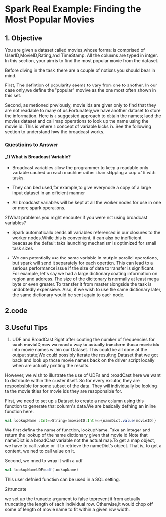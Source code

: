Spark Real Example: Finding the Most Popular Movies
====================

## 1. Objective

You are given a dataset called movies,whose format is comprised of UserID,MovieID,Rating,and TimeStamp. All the columns are typed in intger. 
In this section, your aim is to find the most popular movie from the dataset. 

Before diving in the task, there are a couple of notions you should bear in mind. 

First, The defintion of popularity seems to vary from one to another. In our case only,we define the "popular" movive as the one most often shown in  this set. 

Second, as metioned previously, movie ids are given only to find that they are not readable to many of us.Fortunately,we have another dataset to store the information.
       Here is a suggested approach to obtain the names; laod the movies dataset and call map operations to look up the name using the movie id.
       This is where a concept of variable kicks in. See the following section to understand how the broadcast works. 
 

### Questioins to Answer 

#### _1) What is Broadcast Variable?

- Broadcast variables allow the programmer to keep a readable only variable cached on each machine rather than shipping a cop of it with tasks.

- They can bed used,for example,to give everynode a copy of a large input dataset in an efficient manner

- All broadcast variables will be kept at all the worker nodes for use in one or more spark operations. 

2)What problems you might encouter if you were not using broadcast variables?

- Spark automaticallu sends all variables referenced in our closures to the worker nodes.While this is convenient, it can also be inefficient beacasue 
  the default taks launching mechanism is optimized for small task sizes
  
- We can potentially use the same variable in mutiple parallel operations, but spark will send it separately for each opertion. This can lead to a 
 serious performance issue if the size of data to transfer is significant. For example, let's say we had a large dictionary coating information on
 region and address. The size of the dicitonary is normally at least mega byte or even greater. To transfer it from master alongside the task is undobtedly expensieve.
 Also, if we wish to use the same dictionary later, the same dictionary would be sent again to each node.



 ## 2.code








## 3.Useful Tips

1) UDF and BroadCast
Right after couting the number of frequencies for each movieID,now we need a way to  actually transform those movie ids into movie names within our Dataset.
This could be all done at the output state;We could possibly iterate the resulting Dataset that we got back and look up those movie names back on the driver 
script locally when are actually printing the results.

However, we wish to illustrate the use of UDFs and broadCast here we want to distribute within the cluster itself. So for every excutor, they are responbsible for some
subset of the data. They will individually be looking ta the movie titles for movie ids they are resoponsible for.

First, we need to set up a Dataset to create a new column using this function to generate that column's data.We are basically defning an inline function here. 

```scala
val lookupName :Int=>String=(movieID:Int)=>{nameDict.value(movieID)}

```
We first define the name of function, lookupName. Take an integer and return the lookup of the name dictionary given that movie id
Note that nameDict is a broadCast variable not the actual map.To get a map object, we have to call .value on it to retrieve the nameDict's object. That is,
to get a content, we ned to call value on it. 

Second, we nned to wrap it with a udf

```scala
val lookupNameUDF=udf(lookupName)
```
This user defnied function can be used in a SQL setting.


2)truncate 

we set up the trunacte argument  to false toprevent it from actually truncating the length of each individual row. Otherwise,it would chop off some of length
of movie name to fit within a given row width.







